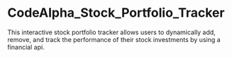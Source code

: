 # CodeAlpha_Stock_Portfolio_Tracker
This interactive stock portfolio tracker allows users to dynamically add, remove, and track the performance of their stock investments by using a financial api.
